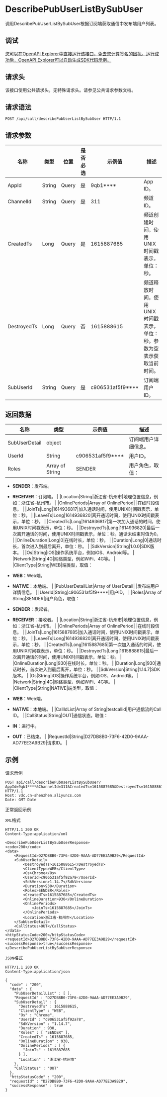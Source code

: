 # DescribePubUserListBySubUser

调用DescribePubUserListBySubUser根据订阅端获取通信中发布端用户列表。

## 调试

[您可以在OpenAPI Explorer中直接运行该接口，免去您计算签名的困扰。运行成功后，OpenAPI Explorer可以自动生成SDK代码示例。](https://api.aliyun.com/#product=vdc&api=DescribePubUserListBySubUser&type=ROA&version=2020-12-14)

## 请求头

该接口使用公共请求头，无特殊请求头。请参见公共请求参数文档。

## 请求语法

```
POST /api/call/describePubUserListBySubUser HTTP/1.1
```

## 请求参数

|名称|类型|位置|是否必选|示例值|描述|
|--|--|--|----|---|--|
|AppId|String|Query|是|9qb1\*\*\*\*|App ID。 |
|ChannelId|String|Query|是|311|频道ID。 |
|CreatedTs|Long|Query|是|1615887685|频道创建时间，使用UNIX时间戳表示，单位：秒。 |
|DestroyedTs|Long|Query|否|1615888615|频道释放时间，使用UNIX时间戳表示，单位：秒。参数为空表示获取当前时间。 |
|SubUserId|String|Query|是|c906531af5f9\*\*\*\*|订阅端用户ID。 |

## 返回数据

|名称|类型|示例值|描述|
|--|--|---|--|
|SubUserDetail|object| |订阅端用户详细信息。 |
|UserId|String|c906531af5f9\*\*\*\*|用户ID。 |
|Roles|Array of String|SENDER|用户角色，取值：

 -   **SENDER**：发布端。
-   **RECEIVER**：订阅端。 |
|Location|String|浙江省-杭州市|地理位置信息，例如：浙江省-杭州市。 |
|OnlinePeriods|Array of OnlinePeriod| |在线时段信息。 |
|JoinTs|Long|1614936817|加入通话时间，使用UNIX时间戳表示，单位：秒。 |
|LeaveTs|Long|1614936820|离开通话时间，使用UNIX时间戳表示，单位：秒。 |
|CreatedTs|Long|1614936817|第一次加入通话的时间，使用UNIX时间戳表示，单位：秒。 |
|DestroyedTs|Long|1614936820|最后一次离开通话的时间，使用UNIX时间戳表示，单位：秒。通话未结束时值为0。 |
|OnlineDuration|Long|0|在线时长，单位：秒。 |
|Duration|Long|0|通话时长，首次进入到最后离开，单位：秒。 |
|SdkVersion|String|1.0.0|SDK版本。 |
|Os|String|iOS|操作系统平台，例如iOS、Android等。 |
|Network|String|4G|网络类型，例如WiFi、4G等。 |
|ClientType|String|WEB|端类型，取值：

 -   **WEB**：Web端。
-   **NATIVE**：本地端。 |
|PubUserDetailList|Array of UserDetail| |发布端用户详情信息。 |
|UserId|String|c906531af5f9\*\*\*\*|用户ID。 |
|Roles|Array of String|SENDER|用户角色，取值：

 -   **SENDER**：发起者。
-   **RECEIVER**：接收者。 |
|Location|String|浙江省-杭州市|地理位置信息，例如：浙江省-杭州市。 |
|OnlinePeriods|Array of OnlinePeriod| |在线时段信息。 |
|JoinTs|Long|1615887685|加入通话时间，使用UNIX时间戳表示，单位：秒。 |
|LeaveTs|Long|1614936820|离开通话时间，使用UNIX时间戳表示，单位：秒。 |
|CreatedTs|Long|1615887685|第一次加入通话的时间，使用UNIX时间戳表示，单位：秒。 |
|DestroyedTs|Long|1615888615|最后一次离开通话的时间，使用UNIX时间戳表示，单位：秒。 |
|OnlineDuration|Long|930|在线时长，单位：秒。 |
|Duration|Long|930|通话时长，首次进入到最后离开，单位：秒。 |
|SdkVersion|String|1.14.7|SDK版本。 |
|Os|String|iOS|操作系统平台，例如iOS、Android等。 |
|Network|String|4G|网络类型，例如WiFi、4G等。 |
|ClientType|String|NATIVE|端类型，取值：

 -   **WEB**：Web端。
-   **NATIVE**：本地端。 |
|CallIdList|Array of String|testcallid|用户通信流的Call ID。 |
|CallStatus|String|OUT|通信状态。取值：

 -   **IN**：进行中。
-   **OUT**：已结束。 |
|RequestId|String|D27DB8B0-73F6-42D0-9AAA-AD77EE3A9B29|请求ID。 |

## 示例

请求示例

```
POST api/call/describePubUserListBySubUser?AppId=9qb1****&ChannelId=311&CreatedTs=1615887685&DestroyedTs=1615888615&SubUserId=c906531af5f9**** HTTP/1.1 
Host: vdc.cn-shenzhen.aliyuncs.com 
Date: GMT Date
```

正常返回示例

`XML`格式

```
HTTP/1.1 200 OK
Content-Type:application/xml

<DescribePubUserListBySubUserResponse>
<code>200</code>
<data>
    <RequestId>D27DB8B0-73F6-42D0-9AAA-AD77EE3A9B29</RequestId>
    <SubUserDetail>
        <DestroyedTs>1615888615</DestroyedTs>
        <ClientType>WEB</ClientType>
        <Os>Chrome</Os>
        <UserId>c906531af5f92a78</UserId>
        <SdkVersion>1.14.7</SdkVersion>
        <Duration>930</Duration>
        <Roles>SENDER</Roles>
        <CreatedTs>1615887685</CreatedTs>
        <OnlineDuration>930</OnlineDuration>
        <OnlinePeriods>
            <JoinTs>1615887685</JoinTs>
        </OnlinePeriods>
        <Location>浙江省-杭州市</Location>
    </SubUserDetail>
    <CallStatus>OUT</CallStatus>
</data>
<httpStatusCode>200</httpStatusCode>
<requestId>D27DB8B0-73F6-42D0-9AAA-AD77EE3A9B29</requestId>
<successResponse>true</successResponse>
</DescribePubUserListBySubUserResponse>
```

`JSON`格式

```
HTTP/1.1 200 OK
Content-Type:application/json

{
  "code" : "200",
  "data" : {
    "PubUserDetailList" : [ ],
    "RequestId" : "D27DB8B0-73F6-42D0-9AAA-AD77EE3A9B29",
    "SubUserDetail" : {
      "DestroyedTs" : 1615888615,
      "ClientType" : "WEB",
      "Os" : "Chrome",
      "UserId" : "c906531af5f92a78",
      "SdkVersion" : "1.14.7",
      "Duration" : 930,
      "Roles" : [ "SENDER" ],
      "CreatedTs" : 1615887685,
      "OnlineDuration" : 930,
      "OnlinePeriods" : [ {
        "JoinTs" : 1615887685
      } ],
      "Location" : "浙江省-杭州市"
    },
    "CallStatus" : "OUT"
  },
  "httpStatusCode" : "200",
  "requestId" : "D27DB8B0-73F6-42D0-9AAA-AD77EE3A9B29",
  "successResponse" : true
}
```

